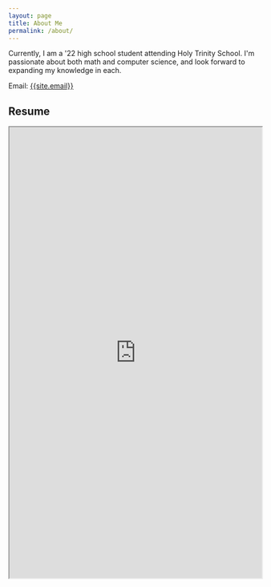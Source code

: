 ```yaml
---
layout: page
title: About Me
permalink: /about/
---
```

<p>
Currently, I am a '22 high school student attending Holy Trinity School. I'm passionate about both math and computer science, and look forward to expanding my knowledge in each.
</p>

Email: <a href="mailto:{{site.email}}?Subject=From Blog Site:">{{site.email}}</a>

## Resume
<iframe src="https://google.com" width="100%" height="900"></iframe>
